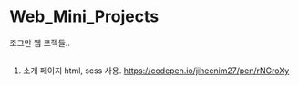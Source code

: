 # Web_Mini_Projects
조그만 웹 프젝들..

## 
1. 소개 페이지
html, scss 사용. https://codepen.io/jiheenim27/pen/rNGroXy


